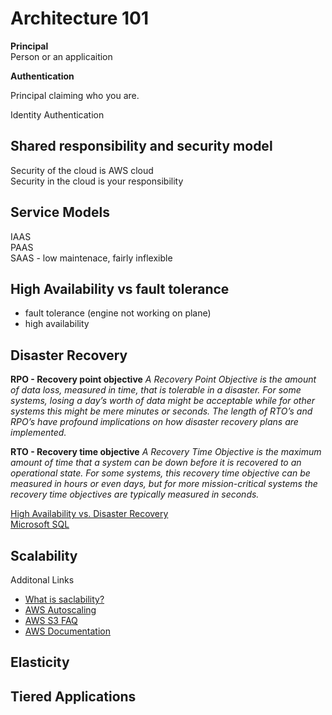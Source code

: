 # Architecture 101

**Principal**  
Person or an applicaition  

**Authentication**  

Principal claiming who you are.  

Identity
Authentication

## Shared responsibility and security model

Security of the cloud is AWS cloud  
Security in the cloud is your responsibility

## Service Models

IAAS  
PAAS  
SAAS  - low maintenace, fairly inflexible

## High Availability vs fault tolerance

- fault tolerance (engine not working on plane)
- high availability

## Disaster Recovery

**RPO - Recovery point objective**
_A Recovery Point Objective is the amount of data loss, measured in time, that is tolerable in a disaster. For some systems, losing a day’s worth of data might be acceptable while for other systems this might be mere minutes or seconds. The length of RTO’s and RPO’s have profound implications on how disaster recovery plans are implemented._

**RTO - Recovery time objective**
_A Recovery Time Objective is the maximum amount of time that a system can be down before it is recovered to an operational state. For some systems, this recovery time objective can be measured in hours or even days, but for more mission-critical systems the recovery time objectives are typically measured in seconds._

[High Availability vs. Disaster Recovery](https://www.wintellect.com/high-availability-vs-disaster-recovery/)  
[Microsoft SQL](https://techcommunity.microsoft.com/t5/premier-field-engineering/an-overview-of-high-availability-and-disaster-recovery-solutions/ba-p/370479)

## Scalability

Additonal Links  
- [What is saclability?](https://en.wikipedia.org/wiki/Scalability)  
- [AWS Autoscaling](https://www.youtube.com/watch?v=-hFAWk6hyZA)  
- [AWS S3 FAQ](https://aws.amazon.com/s3/faqs/)  
- [AWS Documentation](https://docs.aws.amazon.com/index.html?nc2=h_ql_doc_do_v)

## Elasticity

## Tiered Applications